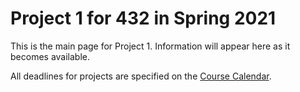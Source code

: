 # Project 1 for 432 in Spring 2021

This is the main page for Project 1. Information will appear here as it becomes available.

All deadlines for projects are specified on the [Course Calendar](https://thomaselove.github.io/432/calendar.html).
